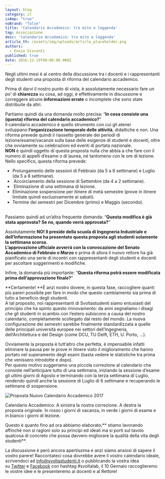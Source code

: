 ```yaml
---
layout: blog
category: it
isAmp: "true"
noBrand: "false"
title: 'Calendario Accademico: tra mito e leggenda'
tag: Associazione
desc: 'Calendario Accademico: tra mito e leggenda'
article_th: /assets/img/uploads/article_placeholder.png
authors:
  - Ennio Visconti
published: true
date: 2016-12-19T00:00:00.000Z
---
```


Negli ultimi mesi è al centro della discussione tra i docenti e i rappresentanti degli studenti una proposta di riforma del calendario accademico.

Prima di darvi il nostro punto di vista, è assolutamente necessario fare un po’ di **chiarezza** su cosa, ad oggi, è effettivamente in discussione e correggere alcune **informazioni errate** o incomplete che sono state distribuite da altri.

Partiamo quindi da una domanda molto precisa: “**In cosa consiste una (questa) riforma del calendario accademico?**”  
Il calendario accademico è quello strumento con cui gli atenei sviluppano **l’organizzazione temporale delle attività**, didattiche e non. Una riforma prevede quindi il riassetto generale dei periodi di lezione/esame/vacanze sulla base delle esigenze di studenti e docenti, oltre che ovviamente su celebrazioni ed eventi di portata nazionale.  
**NON** è quindi oggetto di questa proposta nulla che abbia a che fare con il numero di appelli d’esame o di laurea, né tantomeno con le ore di lezione.  
Nello specifico, questa riforma prevede:

*   Prolungamento delle sessioni di Febbraio (da 5 a 6 settimane) e Luglio (da 5 a 8 settimane).
*    Accorciamento della sessione di Settembre (da 4 a 2 settimane).
*    Eliminazione di una settimana di lezione.
*   Eliminazione sospensione per itinere di metà semestre (prove in itinere limitate quindi esclusivamente ai sabati).
*   Termine dei semestri per Dicembre (primo) e Maggio (secondo).  
     

Passiamo quindi ad un’altra frequente domanda: “**Questa modifica è già stata approvata? Se no, quando verrà approvata?**”

Assolutamente **NO! **Il preside della scuola di Ingegneria Industriale e dell’Informazione ha presentato questa proposta agli studenti solamente la settimana scorsa.  
L’approvazione ufficiale avverrà** con la convocazione del Senato Accademico di Febbraio o Marzo** e prima di allora il nuovo rettore ha già pianificato una serie di incontri con rappresentanti degli studenti e docenti per ascoltare suggerimenti e modifiche.

Infine, la domanda più importante: “**Questa riforma potrà essere modificata prima dell’approvazione finale?**”

**Certamente! **È anzi nostro dovere, in questa fase, raccogliere quanti più pareri possibile per fare in modo che questo cambiamento sia prima di tutto a beneficio degli studenti.  
A tal proposito, noi rappresentanti di Svoltastudenti siamo entusiasti del principio che ha spinto questo rinnovamento: da anni segnaliamo i disagi che gli studenti in scambio con l’estero subiscono a causa del nostro calendario, completamente scollegato dal resto del mondo. La nuova configurazione dei semestri sarebbe finalmente standardizzata a quelle delle principali università europee nei settori dell’Ingegneria, dell’Architettura e del Design (come DCU, TU Delft, ETH, U. Porto, …).

Ovviamente la proposta è tutt’altro che perfetta, è impensabile infatti eliminare la pausa per le prove in itinere visto il miglioramento che hanno portato nel superamento degli esami (basta vedere le statistiche tra prima che venissero introdotte e dopo).  
Per questo motivo suggeriamo una piccola correzione al calendario che consiste nell’anticipare tutto di una settimana, iniziando la sessione d’esame gli ultimi giorni di Agosto e terminando con la terza settimana di Luglio, rendendo quindi anche la sessione di Luglio di 6 settimane e recuperando le settimane di sospensione.  

![Proposta Nuovo Calendario Accademico 2017](https://svoltastudenti.it/wp-content/uploads/Proposta-Nuovo-Calendario-Accademico-2017.png)

Calendario Accademico: A sinistra la nostra correzione. A destra la proposta originale. In rosso i giorni di vacanza, in verde i giorni di esame e in bianco i giorni di lezione.

Questo è quanto fino ad ora abbiamo elaborato;** stiamo lavorando affinchè non si ragioni solo su princìpi ed ideali ma si porti sul tavolo qualcosa di concreto che possa davvero migliorare la qualità della vita degli studenti**.

La discussione è però ancora apertissima e anzi siamo ansiosi di sapere il vostro parere! Raccontateci cosa dovrebbe avere il vostro calendario ideale, scrivendoci ad [info@svoltastudenti.it](mailto:info@svoltastudenti.it) o pubblicando la vostra idea su [Twitter](https://twitter.com/intent/tweet?text=Voglio%20un%20calendario%20che&hashtags=svoltalab) e [Facebook](https://www.facebook.com/svoltastudentipolimi/) con hashtag #svoltalab, il 10 Gennaio raccoglieremo le vostre idee e le presenteremo ai docenti e al Rettore!
